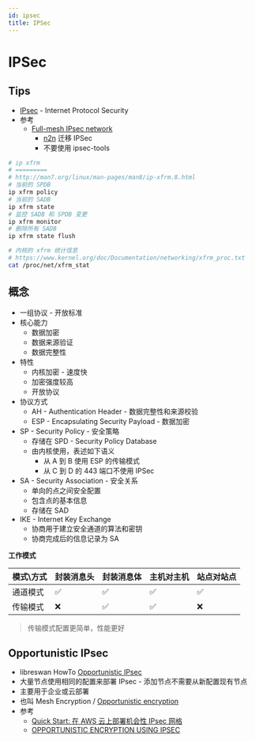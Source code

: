 ```yaml
---
id: ipsec
title: IPSec
---
```


# IPSec

## Tips

- [IPsec](https://en.wikipedia.org/wiki/IPsec) - Internet Protocol Security
- 参考
  - [Full-mesh IPsec network](https://www.usenix.org/sites/default/files/conference/protected-files/srecon16europe_slides_garcia.pdf)
    - [n2n](https://github.com/ntop/n2n) 迁移 IPSec
    - 不要使用 ipsec-tools

```bash
# ip xfrm
# =========
# http://man7.org/linux/man-pages/man8/ip-xfrm.8.html
# 当前的 SPDB
ip xfrm policy
# 当前的 SADB
ip xfrm state
# 监控 SADB 和 SPDB 变更
ip xfrm monitor
# 删除所有 SADB
ip xfrm state flush

# 内核的 xfrm 统计信息
# https://www.kernel.org/doc/Documentation/networking/xfrm_proc.txt
cat /proc/net/xfrm_stat
```

## 概念

- 一组协议 - 开放标准
- 核心能力
  - 数据加密
  - 数据来源验证
  - 数据完整性
- 特性
  - 内核加密 - 速度快
  - 加密强度较高
  - 开放协议
- 协议方式
  - AH - Authentication Header - 数据完整性和来源校验
  - ESP - Encapsulating Security Payload - 数据加密
- SP - Security Policy - 安全策略
  - 存储在 SPD - Security Policy Database
  - 由内核使用，表述如下语义
    - 从 A 到 B 使用 ESP 的传输模式
    - 从 C 到 D 的 443 端口不使用 IPSec
- SA - Security Association - 安全关系
  - 单向的点之间安全配置
  - 包含点的基本信息
  - 存储在 SAD
- IKE - Internet Key Exchange
  - 协商用于建立安全通道的算法和密钥
  - 协商完成后的信息记录为 SA

**工作模式**

| 模式\方式 | 封装消息头 | 封装消息体 | 主机对主机 | 站点对站点 |
| --------- | ---------- | ---------- | ---------- | ---------- |
| 通道模式  | ✅         | ✅         | ✅         | ✅         |
| 传输模式  | ❌         | ✅         | ✅         | ❌         |

> 传输模式配置更简单，性能更好

## Opportunistic IPsec

- libreswan HowTo [Opportunistic IPsec](https://libreswan.org/wiki/HOWTO:_Opportunistic_IPsec)
- 大量节点使用相同的配置来部署 IPsec - 添加节点不需要从新配置现有节点
- 主要用于企业或云部署
- 也叫 Mesh Encryption / [Opportunistic encryption](https://en.wikipedia.org/wiki/Opportunistic_encryption)
- 参考
  - [Quick Start: 在 AWS 云上部署机会性 IPsec 网格](https://aws.amazon.com/cn/about-aws/whats-new/2019/05/new-quick-start-deploys-opportunistic-ipsec-mesh-on-aws/)
  - [OPPORTUNISTIC ENCRYPTION USING IPSEC](http://events17.linuxfoundation.org/sites/events/files/slides/LinuxSecuritySummit-2016-OE-16x9.pdf)
